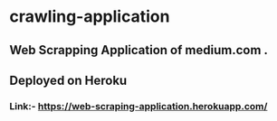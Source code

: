 # crawling-application
## Web Scrapping Application of medium.com .

## Deployed on Heroku
### Link:- https://web-scraping-application.herokuapp.com/ 

